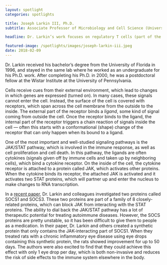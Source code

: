 ```yaml
---
layout: spotlight
categories: spotlights

title: Joseph Larkin III, Ph.D.
subtitle: Associate Professor of Microbiology and Cell Science (University of Florida)

headline: Dr. Larkin’s work focuses on regulatory T cells (part of the immune system) and on uncovering their connection to diabetes, lupus, and rheumatoid arthritis.

featured-image: /spotlights/images/joseph-larkin-iii.jpeg
date: 2018-02-09
---
```


Dr. Larkin received his bachelor’s degree from the University of Florida in 1996, and stayed in the same lab where he worked as an undergraduate for his Ph.D. work. After completing his Ph.D. in 2000, he was a postdoctoral fellow at the Wistar Institute at the University of Pennsylvania.

Cells receive cues from their external environment, which lead to changes in which genes are expressed (turned on). In many cases, these signals cannot enter the cell. Instead, the surface of the cell is covered with receptors, which span across the cell membrane from the outside to the inside. The external part of the receptor binds a <i>ligand</i>, some kind of signal coming from outside the cell. Once the receptor binds to the ligand, the internal part of the receptor triggers a chain reaction of signals inside the cell — often this starts with a conformational (shape) change of the receptor that can only happen when its bound to a ligand.

One of the most important and well-studied signaling pathways is the JAK/STAT pathway, which is involved in the immune response, as well as cell proliferation and cell death. In this pathway, the ligands are often cytokines (signals given off by immune cells and taken up by neighboring cells), which bind a cytokine receptor. On the inside of the cell, the cytokine receptor is attached to a protein called JAK, which activates other proteins. When the cytokine binds its receptor, the attached JAK is activated and it activates two STAT proteins, which will partner up and enter the nucleus to make changes to RNA transcription.

In a <a class="light-bg" href="https://doi.org/10.1155%2F2016%2F2939370" target="_blank" rel="noopener noreferrer">recent paper</a>, Dr. Larkin and colleagues investigated two proteins called SOCS1 and SOCS3. These two proteins are part of a family of 8 closely-related proteins, which can block JAK from interacting with the STAT proteins. The ability to dial back the JAK/STAT pathway has a lot of therapeutic potential for treating autoimmune diseases. However, the SOCS proteins are pretty unstable, so it has been difficult to give them to people as a medication. In their paper, Dr. Larkin and others created a synthetic protein that only contains the JAK-interacting part of SOCS1. When they treated rats with a chronic inflammatory eye disease using eye drops containing this synthetic protein, the rats showed improvement for up to 50 days. The authors were also excited to find that they could achieve this effect with only 1 eye drop per day, which is both non-invasive and reduces the risk of side effects to the immune system elsewhere in the body.